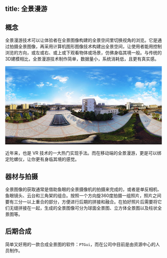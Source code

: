 title: 全景漫游
---

## 概念

全景漫游技术可以让体验者在全景图像构建的全景空间里切换视角的浏览。它是通过拍摄全景图像，再采用计算机图形图像技术构建出全景空间，让使用者能用控制浏览的方向，或左或右、或上或下观看物体或场景，仿佛身临其境一般。与传统的3D建模相比，全景漫游技术制作简单，数据量小，系统消耗低，且更有真实感。

![全景图](/images/pano.jpg)

近年来，也是 VR 技术的一大热门实现手法。而在移动端的全景漫游，更是可以绑定陀螺仪，让你更有身临其境的感觉。

## 器材与拍摄

全景图像的获取通常是借助鱼眼的全景摄像机的拍摄来完成的，或者是单反相机、鱼眼镜头、云台和三角架的组合。按照一个方向旋360度拍摄一组照片，照片之间要有三分一以上重合的部分，方便进行后期的拼接和融合。在拍好照片后需要将它们无缝拼接在一起，生成的全景图像可分为球面全景图、立方体全景图以及柱状全景图等。

## 后期合成

简单又好用的一款合成全景图的软件：`PTGui`，而在公司中目前是由资源中心的人员制作。